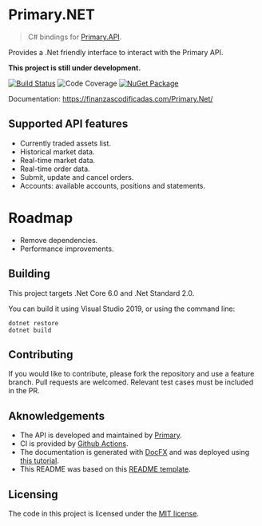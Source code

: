 # Primary.NET
> C# bindings for [Primary.API](http://api.primary.com.ar).

Provides a .Net friendly interface to interact with the Primary API. 

**This project is still under development.**

[![Build Status](https://github.com/naicigam/Primary.Net/workflows/CI%20Build/badge.svg)](https://github.com/naicigam/Primary.Net/actions)
![Code Coverage](https://img.shields.io/badge/Code%20Coverage-78%25-success?style=flat)
[![NuGet Package](https://buildstats.info/nuget/Primary.Net?includePreReleases=true)](https://www.nuget.org/packages/Primary.Net/)

Documentation: https://finanzascodificadas.com/Primary.Net/

## Supported API features
- Currently traded assets list.
- Historical market data.
- Real-time market data.
- Real-time order data.
- Submit, update and cancel orders.
- Accounts: available accounts, positions and statements.

# Roadmap
- Remove dependencies.
- Performance improvements.

## Building

This project targets .Net Core 6.0 and .Net Standard 2.0. 

You can build it using Visual Studio 2019, or using the command line:

```shell
dotnet restore
dotnet build
```

## Contributing

If you would like to contribute, please fork the repository and use a feature branch. Pull requests are welcomed.
Relevant test cases must be included in the PR.

## Aknowledgements
- The API is developed and maintained by [Primary](http://www.primary.com.ar).
- CI is provided by [Github Actions](https://github.com/features/actions).
- The documentation is generated with [DocFX](https://dotnet.github.io/docfx/) and was deployed using [this tutorial](https://blog.taranissoftware.com/document-your-net-code-with-docfx-and-github-actions).
- This README was based on this [README template](https://github.com/jehna/readme-best-practices).

## Licensing

The code in this project is licensed under the [MIT license](https://choosealicense.com/licenses/mit/). 
